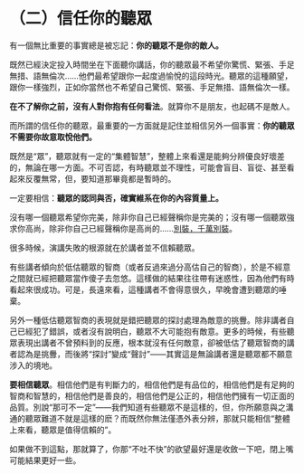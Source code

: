 # （二）信任你的聽眾

有一個無比重要的事實總是被忘記：**你的聽眾不是你的敵人。**

既然已經決定投入時間坐在下面聽你講話，你的聽眾最不希望你驚慌、緊張、手足無措、語無倫次……他們最希望跟你一起度過愉悅的這段時光。聽眾的這種願望，跟你一樣強烈，正如你當然也不希望自己驚慌、緊張、手足無措、語無倫次一樣。

**在不了解你之前，沒有人對你抱有任何看法**。就算你不是朋友，也起碼不是敵人。

而所謂的信任你的聽眾，最重要的一方面就是記住並相信另外一個事實：**你的聽眾不需要你故意取悅他們。**

既然是“眾”，聽眾就有一定的“集體智慧”，整體上來看還是能夠分辨優良好壞差的，無論在哪一方面。不可否認，有時聽眾並不理性，可能會盲目、盲從、甚至看起來反覆無常，但，要知道那畢竟都是暫時的。

一定要相信：**聽眾的認同與否，確實維系在你的內容質量上。**

沒有哪一個聽眾希望你完美，除非你自己已經聲稱你是完美的；沒有哪一個聽眾強求你高尚，除非你自己已經聲稱你是高尚的……[別裝，千萬別裝](ch01.md)。

很多時候，演講失敗的根源就在於講者並不信賴聽眾。

有些講者傾向於低估聽眾的智商（或者反過來過分高估自己的智商），於是不經意之間就已經把聽眾當作傻子去忽悠。這樣做的結果往往帶有迷惑性，因為他們有時看起來很成功。可是，長遠來看，這種講者不會得意很久，早晚會遭到聽眾的唾棄。

另外一種低估聽眾智商的表現就是錯把聽眾的探討處理為敵意的挑釁。除非講者自己已經犯了錯誤，或者沒有說明白，聽眾不大可能抱有敵意。更多的時候，有些聽眾表現出講者不曾預料到的反應，根本就沒有任何敵意，卻被低估了聽眾智商的講者認為是挑釁，而後將“探討”變成“聲討”——其實這是無論講者還是聽眾都不願意涉入的境地。

**要相信聽眾**。相信他們是有判斷力的，相信他們是有品位的，相信他們是有足夠的智商和智慧的，相信他們是善良的，相信他們是公正的，相信他們擁有一切正面的品質。別說“那可不一定”——我們知道有些聽眾不是這樣的，但，你所願意與之溝通的聽眾難道不就是這樣的麽？而既然你無法僅憑外表分辨，那就只能相信“整體上來看，聽眾是值得信賴的”。

如果做不到這點，那就算了，你那“不吐不快”的欲望最好還是收斂一下吧，閉上嘴可能結果更好一些。
